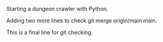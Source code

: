Starting a dungeon crawler with Python.

Adding two more lines to check git merge origin/main main.

This is a final line for git checking.
